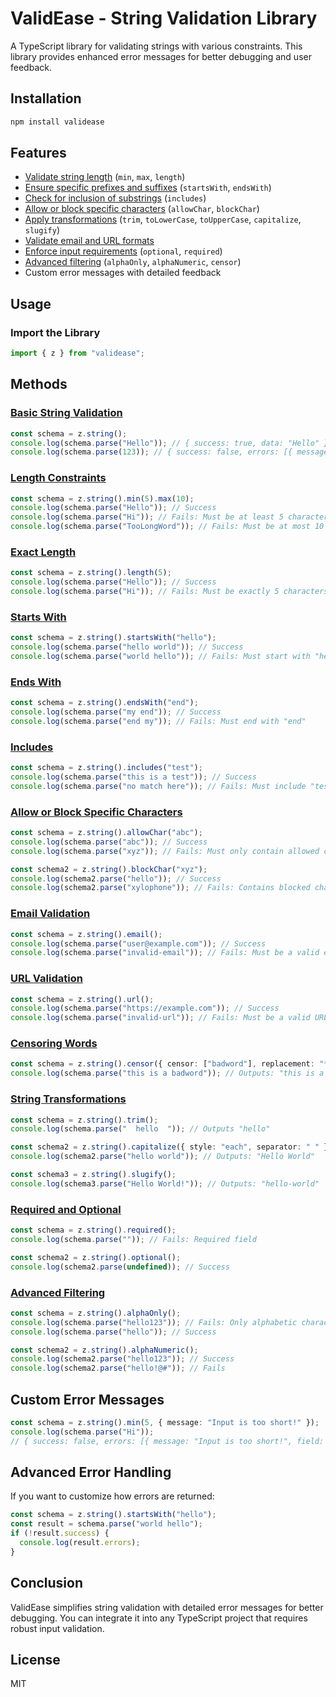 # ValidEase - String Validation Library

A TypeScript library for validating strings with various constraints. This library provides enhanced error messages for better debugging and user feedback.

## Installation

```sh
npm install validease
```

## Features

- [Validate string length](#length-constraints) (`min`, `max`, `length`)
- [Ensure specific prefixes and suffixes](#starts-with) (`startsWith`, `endsWith`)
- [Check for inclusion of substrings](#includes) (`includes`)
- [Allow or block specific characters](#allow-or-block-specific-characters) (`allowChar`, `blockChar`)
- [Apply transformations](#string-transformations) (`trim`, `toLowerCase`, `toUpperCase`, `capitalize`, `slugify`)
- [Validate email and URL formats](#email-validation)
- [Enforce input requirements](#required-and-optional) (`optional`, `required`)
- [Advanced filtering](#advanced-filtering) (`alphaOnly`, `alphaNumeric`, `censor`)
- Custom error messages with detailed feedback

## Usage

### Import the Library

```ts
import { z } from "validease";
```

## Methods

### [Basic String Validation](#basic-string-validation)

```ts
const schema = z.string();
console.log(schema.parse("Hello")); // { success: true, data: "Hello" }
console.log(schema.parse(123)); // { success: false, errors: [{ message: "Value must be a string", field: "value", expectedType: "string", receivedValue: 123 }] }
```

### [Length Constraints](#length-constraints)

```ts
const schema = z.string().min(5).max(10);
console.log(schema.parse("Hello")); // Success
console.log(schema.parse("Hi")); // Fails: Must be at least 5 characters
console.log(schema.parse("TooLongWord")); // Fails: Must be at most 10 characters
```

### [Exact Length](#exact-length)

```ts
const schema = z.string().length(5);
console.log(schema.parse("Hello")); // Success
console.log(schema.parse("Hi")); // Fails: Must be exactly 5 characters
```

### [Starts With](#starts-with)

```ts
const schema = z.string().startsWith("hello");
console.log(schema.parse("hello world")); // Success
console.log(schema.parse("world hello")); // Fails: Must start with "hello"
```

### [Ends With](#ends-with)

```ts
const schema = z.string().endsWith("end");
console.log(schema.parse("my end")); // Success
console.log(schema.parse("end my")); // Fails: Must end with "end"
```

### [Includes](#includes)

```ts
const schema = z.string().includes("test");
console.log(schema.parse("this is a test")); // Success
console.log(schema.parse("no match here")); // Fails: Must include "test"
```

### [Allow or Block Specific Characters](#allow-or-block-specific-characters)

```ts
const schema = z.string().allowChar("abc");
console.log(schema.parse("abc")); // Success
console.log(schema.parse("xyz")); // Fails: Must only contain allowed characters

const schema2 = z.string().blockChar("xyz");
console.log(schema2.parse("hello")); // Success
console.log(schema2.parse("xylophone")); // Fails: Contains blocked characters
```

### [Email Validation](#email-validation)

```ts
const schema = z.string().email();
console.log(schema.parse("user@example.com")); // Success
console.log(schema.parse("invalid-email")); // Fails: Must be a valid email
```

### [URL Validation](#url-validation)

```ts
const schema = z.string().url();
console.log(schema.parse("https://example.com")); // Success
console.log(schema.parse("invalid-url")); // Fails: Must be a valid URL
```

### [Censoring Words](#censoring-words)

```ts
const schema = z.string().censor({ censor: ["badword"], replacement: "****" });
console.log(schema.parse("this is a badword")); // Outputs: "this is a ****"
```

### [String Transformations](#string-transformations)

```ts
const schema = z.string().trim();
console.log(schema.parse("  hello  ")); // Outputs "hello"

const schema2 = z.string().capitalize({ style: "each", separator: " " });
console.log(schema2.parse("hello world")); // Outputs: "Hello World"

const schema3 = z.string().slugify();
console.log(schema3.parse("Hello World!")); // Outputs: "hello-world"
```

### [Required and Optional](#required-and-optional)

```ts
const schema = z.string().required();
console.log(schema.parse("")); // Fails: Required field

const schema2 = z.string().optional();
console.log(schema2.parse(undefined)); // Success
```

### [Advanced Filtering](#advanced-filtering)

```ts
const schema = z.string().alphaOnly();
console.log(schema.parse("hello123")); // Fails: Only alphabetic characters allowed
console.log(schema.parse("hello")); // Success

const schema2 = z.string().alphaNumeric();
console.log(schema2.parse("hello123")); // Success
console.log(schema2.parse("hello!@#")); // Fails
```

## Custom Error Messages

```ts
const schema = z.string().min(5, { message: "Input is too short!" });
console.log(schema.parse("Hi"));
// { success: false, errors: [{ message: "Input is too short!", field: "value", expectedType: "string", receivedValue: "Hi" }] }
```

## Advanced Error Handling

If you want to customize how errors are returned:

```ts
const schema = z.string().startsWith("hello");
const result = schema.parse("world hello");
if (!result.success) {
  console.log(result.errors);
}
```

## Conclusion

ValidEase simplifies string validation with detailed error messages for better debugging. You can integrate it into any TypeScript project that requires robust input validation.

## License

MIT
